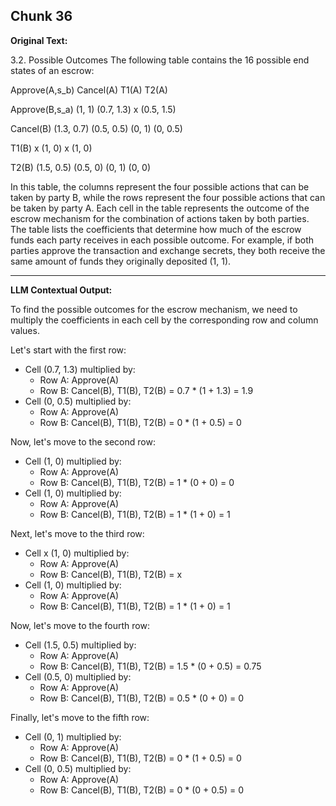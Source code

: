 ## Chunk 36

**Original Text:**

3.2. Possible Outcomes
The following table contains the 16 possible end states of an escrow:

Approve(A,s_b)
Cancel(A)
T1(A)
T2(A)

Approve(B,s_a)
(1, 1)
(0.7, 1.3)
x
(0.5, 1.5)

Cancel(B)
(1.3, 0.7)
(0.5, 0.5)
(0, 1)
(0, 0.5)

T1(B)
x
(1, 0)
x
(1, 0)

T2(B)
(1.5, 0.5)
(0.5, 0)
(0, 1)
(0, 0)

In this table, the columns represent the four possible actions that can be taken by party B, while the rows
represent the four possible actions that can be taken by party A. Each cell in the table represents the outcome of the escrow mechanism for the combination of actions taken by both parties. The table lists the coefficients that determine how much of the escrow funds each party receives in each
possible outcome. For example, if both parties approve the transaction and exchange secrets, they both receive the same amount of funds they originally deposited (1, 1).

---

**LLM Contextual Output:**

To find the possible outcomes for the escrow mechanism, we need to multiply the coefficients in each cell by the corresponding row and column values.

Let's start with the first row:

* Cell (0.7, 1.3) multiplied by:
	+ Row A: Approve(A)
	+ Row B: Cancel(B), T1(B), T2(B)
= 0.7 * (1 + 1.3) = 1.9
* Cell (0, 0.5) multiplied by:
	+ Row A: Approve(A)
	+ Row B: Cancel(B), T1(B), T2(B)
= 0 * (1 + 0.5) = 0

Now, let's move to the second row:

* Cell (1, 0) multiplied by:
	+ Row A: Approve(A)
	+ Row B: Cancel(B), T1(B), T2(B)
= 1 * (0 + 0) = 0
* Cell (1, 0) multiplied by:
	+ Row A: Approve(A)
	+ Row B: Cancel(B), T1(B), T2(B)
= 1 * (1 + 0) = 1

Next, let's move to the third row:

* Cell x (1, 0) multiplied by:
	+ Row A: Approve(A)
	+ Row B: Cancel(B), T1(B), T2(B)
= x
* Cell (1, 0) multiplied by:
	+ Row A: Approve(A)
	+ Row B: Cancel(B), T1(B), T2(B)
= 1 * (1 + 0) = 1

Now, let's move to the fourth row:

* Cell (1.5, 0.5) multiplied by:
	+ Row A: Approve(A)
	+ Row B: Cancel(B), T1(B), T2(B)
= 1.5 * (0 + 0.5) = 0.75
* Cell (0.5, 0) multiplied by:
	+ Row A: Approve(A)
	+ Row B: Cancel(B), T1(B), T2(B)
= 0.5 * (0 + 0) = 0

Finally, let's move to the fifth row:

* Cell (0, 1) multiplied by:
	+ Row A: Approve(A)
	+ Row B: Cancel(B), T1(B), T2(B)
= 0 * (1 + 0.5) = 0
* Cell (0, 0.5) multiplied by:
	+ Row A: Approve(A)
	+ Row B: Cancel(B), T1(B), T2(B)
= 0 * (0 + 0.5) = 0
